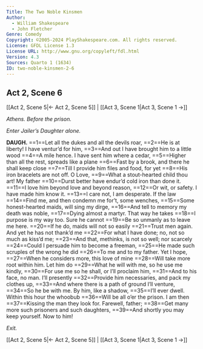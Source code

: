 ```yaml
---
Title: The Two Noble Kinsmen
Author: 
  - William Shakespeare
  - John Fletcher
Genre: Comedy
Copyright: ©2005-2024 PlayShakespeare.com. All rights reserved.
License: GFDL License 1.3
License URL: http://www.gnu.org/copyleft/fdl.html
Version: 4.3
Sources: Quarto 1 (1634)
ID: two-noble-kinsmen-2-6
---
```


## Act 2, Scene 6
[[Act 2, Scene 5|← Act 2, Scene 5]] | [[Act 3, Scene 1|Act 3, Scene 1 →]]

*Athens. Before the prison.*

*Enter Jailer’s Daughter alone.*

**DAUGH.**
==1==Let all the dukes and all the devils roar,
==2==He is at liberty! I have ventur’d for him,
==3==And out I have brought him to a little wood
==4==A mile hence. I have sent him where a cedar,
==5==Higher than all the rest, spreads like a plane
==6==Fast by a brook, and there he shall keep close
==7==Till I provide him files and food, for yet
==8==His iron bracelets are not off. O Love,
==9==What a stout-hearted child thou art! My father
==10==Durst better have endur’d cold iron than done it.
==11==I love him beyond love and beyond reason,
==12==Or wit, or safety. I have made him know it.
==13==I care not, I am desperate. If the law
==14==Find me, and then condemn me for’t, some wenches,
==15==Some honest-hearted maids, will sing my dirge,
==16==And tell to memory my death was noble,
==17==Dying almost a martyr. That way he takes
==18==I purpose is my way too. Sure he cannot
==19==Be so unmanly as to leave me here.
==20==If he do, maids will not so easily
==21==Trust men again. And yet he has not thank’d me
==22==For what I have done; no, not so much as kiss’d me;
==23==And that, methinks, is not so well; nor scarcely
==24==Could I persuade him to become a freeman,
==25==He made such scruples of the wrong he did
==26==To me and to my father. Yet I hope,
==27==When he considers more, this love of mine
==28==Will take more root within him. Let him do
==29==What he will with me, so he use me kindly,
==30==For use me so he shall, or I’ll proclaim him,
==31==And to his face, no man. I’ll presently
==32==Provide him necessaries, and pack my clothes up,
==33==And where there is a path of ground I’ll venture,
==34==So he be with me. By him, like a shadow,
==35==I’ll ever dwell. Within this hour the whoobub
==36==Will be all o’er the prison. I am then
==37==Kissing the man they look for. Farewell, father;
==38==Get many more such prisoners and such daughters,
==39==And shortly you may keep yourself. Now to him!

*Exit.*

[[Act 2, Scene 5|← Act 2, Scene 5]] | [[Act 3, Scene 1|Act 3, Scene 1 →]]